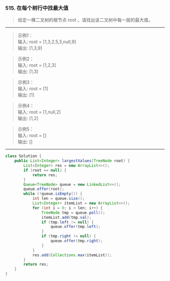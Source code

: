 ### 515. 在每个树行中找最大值

>给定一棵二叉树的根节点 root ，请找出该二叉树中每一层的最大值。
***
>示例1：  
>输入: root = [1,3,2,5,3,null,9]  
>输出: [1,3,9]  

>示例2：  
>输入: root = [1,2,3]  
>输出: [1,3]  

>示例3：  
>输入: root = [1]  
>输出: [1]  

>示例4：  
>输入: root = [1,null,2]  
>输出: [1,2]    

>示例5：  
>输入: root = []  
>输出: []  
***
```java
class Solution {
    public List<Integer> largestValues(TreeNode root) {
        List<Integer> res = new ArrayList<>();
        if (root == null) {
            return res;
        }
        Queue<TreeNode> queue = new LinkedList<>();
        queue.offer(root);
        while (!queue.isEmpty()) {
            int len = queue.size();
            List<Integer> itemList = new ArrayList<>();
            for (int i = 0; i < len; i++) {
                TreeNode tmp = queue.poll();
                itemList.add(tmp.val);
                if (tmp.left != null) {
                    queue.offer(tmp.left);
                }
                if (tmp.right != null) {
                    queue.offer(tmp.right);
                }
            }
            res.add(Collections.max(itemList));
        }
        return res;
    }
}
```
